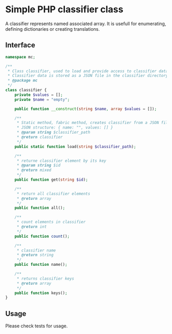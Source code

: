 # Simple PHP classifier class

A classifier represents named associated array. It is usefull for enumerating,
defining dictionaries or creating translations.

## Interface

```php
namespace mc;

/**
 * Class classifier, used to load and provide access to classifier data
 * Classifier data is stored as a JSON file in the classifier directory
 * @package mc
 */
class classifier {
    private $values = [];
    private $name = "empty";

    public function __construct(string $name, array $values = []);

    /**
     * Static method, fabric method, creates classifier from a JSON file.
     * JSON structure: { name: "", values: [] }
     * @param string $classifier_path
     * @return classifier
     */
    public static function load(string $classifier_path);

    /**
     * returne classifier element by its key
     * @param string $id
     * @return mixed
     */
    public function get(string $id);

    /**
     * return all classifier elements
     * @return array
     */
    public function all();

    /**
     * count elements in classifier
     * @return int
     */
    public function count();

    /**
     * classifier name
     * @return string
     */
    public function name();

    /**
     * returns classifier keys
     * @return array
     */
    public function keys();
}
```

## Usage

Please check tests for usage.